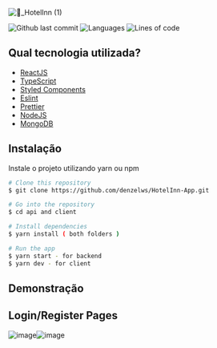 ![🏨_HotelInn (1)](https://user-images.githubusercontent.com/101350793/219147426-2904f788-6f3d-4644-a8eb-dddb4eeee209.png)

![Github last commit](https://img.shields.io/github/commit-activity/m/denzelws/HotelInn-App) ![Languages](https://img.shields.io/github/languages/count/denzelws/HotelInn-App) ![Lines of code](https://img.shields.io/tokei/lines/github/denzelws/HotelInn-App)

## Qual tecnologia utilizada?

 - [ReactJS](https://reactjs.org/)
 - [TypeScript](https://www.typescriptlang.org/)
 - [Styled Components](https://styled-components.com/)
  - [Eslint](https://eslint.org/)
  - [Prettier](https://prettier.io/)
  - [NodeJS](https://nodejs.org/en/)
  - [MongoDB](https://www.mongodb.com/)


## Instalação

Instale o projeto utilizando yarn ou npm

```bash
# Clone this repository
$ git clone https://github.com/denzelws/HotelInn-App.git

# Go into the repository
$ cd api and client

# Install dependencies
$ yarn install ( both folders )

# Run the app
$ yarn start - for backend 
$ yarn dev - for client
```
## Demonstração

## Login/Register Pages

![image](https://user-images.githubusercontent.com/101350793/219170536-59b0a904-29ac-4948-ba14-87db1f739379.png)![image](https://user-images.githubusercontent.com/101350793/219170796-99ecdf9b-86e6-4e4d-93f7-de6f6e1bdac2.png)



